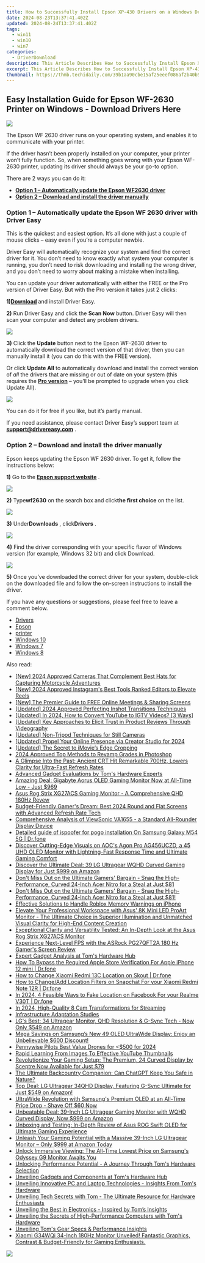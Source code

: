 ```yaml
---
title: How to Successfully Install Epson XP-430 Drivers on a Windows Device - A User's Guide
date: 2024-08-23T13:37:41.402Z
updated: 2024-08-24T13:37:41.402Z
tags:
  - win11
  - win10
  - win7
categories:
  - DriverDownload
description: This Article Describes How to Successfully Install Epson XP-430 Drivers on a Windows Device - A User's Guide
excerpt: This Article Describes How to Successfully Install Epson XP-430 Drivers on a Windows Device - A User's Guide
thumbnail: https://thmb.techidaily.com/39b1aa90cbe15af25eeef086af2b40b5abbe4ea0e44addc2aa4ec5af37792daa.jpg
---
```


## Easy Installation Guide for Epson WF-2630 Printer on Windows - Download Drivers Here

![](https://images.drivereasy.com/wp-content/uploads/2019/10/2019-10-18_11-07-32.jpg)

 The Epson WF 2630 driver runs on your operating system, and enables it to communicate with your printer.

 If the driver hasn’t been properly installed on your computer, your printer won’t fully function. So, when something goes wrong with your Epson WF-2630 printer, updating its driver should always be your go-to option.

There are 2 ways you can do it:

* **[Option 1 – Automatically update the Epson WF2630 driver](https://tools.techidaily.com/drivereasy/download/)**
* **[Option 2 – Download and install the driver manually](https://tools.techidaily.com/drivereasy/download/)**

### **Option 1 – Automatically update** the Epson WF 2630 **driver** with Driver Easy

 This is the quickest and easiest option. It’s all done with just a couple of mouse clicks – easy even if you’re a computer newbie.

 Driver Easy will automatically recognize your system and find the correct driver for it. You don’t need to know exactly what system your computer is running, you don’t need to risk downloading and installing the wrong driver, and you don’t need to worry about making a mistake when installing.

 You can update your driver automatically with either the FREE or the Pro version of Driver Easy. But with the Pro version it takes just 2 clicks:

 **1)[Download](https://tools.techidaily.com/drivereasy/download/) [](https://tools.techidaily.com/drivereasy/download/)**  and install Driver Easy.

**2)** Run Driver Easy and click the **Scan Now** button. Driver Easy will then scan your computer and detect any problem drivers.

![](https://images.drivereasy.com/wp-content/uploads/2019/10/2019-10-17_12-11-59-7.jpg)

**3)** Click the **Update**  button next to the Epson WF-2630 driver to automatically download the correct version of that driver, then you can manually install it (you can do this with the FREE version).

 Or click **Update All** to automatically download and install the correct version of _all_ the drivers that are missing or out of date on your system (this requires the **[Pro version](https://tools.techidaily.com/drivereasy/download/)**  – you’ll be prompted to upgrade when you click Update All).

![](https://images.drivereasy.com/wp-content/uploads/2019/10/2019-10-18_11-03-55.jpg)

 You can do it for free if you like, but it’s partly manual.

 If you need assistance, please contact Driver Easy’s support team at [**support@drivereasy.com**](https://tools.techidaily.com/drivereasy/download/) .

### **Option 2 – Download and install the driver manually**

 Epson keeps updating the Epson WF 2630 driver. To get it, follow the instructions below:

**1)** Go to the **[Epson support website](https://epson.com/usa)**  .

![](https://images.drivereasy.com/wp-content/uploads/2019/10/2019-10-18_11-30-53-1024x402.jpg)

**2)** Type**wf2630** on the search box and click**the first choice** on the list.

![](https://images.drivereasy.com/wp-content/uploads/2019/10/2019-10-18_11-31-43-1024x475.jpg)

**3)** Under**Downloads** , click**Drivers** .

![](https://images.drivereasy.com/wp-content/uploads/2019/10/2019-10-18_11-33-46-1024x524.jpg)

**4)** Find the driver corresponding with your specific flavor of Windows version (for example, Windows 32 bit) and click Download.

![](https://images.drivereasy.com/wp-content/uploads/2019/10/2019-10-18_11-33-46-2-1024x329.jpg)

**5)** Once you’ve downloaded the correct driver for your system, double-click on the downloaded file and follow the on-screen instructions to install the driver.

 If you have any questions or suggestions, please feel free to leave a comment below.

* [Drivers](https://tools.techidaily.com/drivereasy/download/)
* [Epson](https://tools.techidaily.com/drivereasy/download/)
* [printer](https://tools.techidaily.com/drivereasy/download/)
* [Windows 10](https://tools.techidaily.com/drivereasy/download/)
* [Windows 7](https://tools.techidaily.com/drivereasy/download/)
* [Windows 8](https://tools.techidaily.com/drivereasy/download/)

<ins class="adsbygoogle"
     style="display:block"
     data-ad-format="autorelaxed"
     data-ad-client="ca-pub-7571918770474297"
     data-ad-slot="1223367746"></ins>



<ins class="adsbygoogle"
     style="display:block"
     data-ad-client="ca-pub-7571918770474297"
     data-ad-slot="8358498916"
     data-ad-format="auto"
     data-full-width-responsive="true"></ins>

<span class="atpl-alsoreadstyle">Also read:</span>
<div><ul>
<li><a href="https://fox-links.techidaily.com/new-2024-approved-cameras-that-complement-best-hats-for-capturing-motorcycle-adventures/"><u>[New] 2024 Approved  Cameras That Complement  Best Hats for Capturing Motorcycle Adventures</u></a></li>
<li><a href="https://instagram-videos.techidaily.com/new-2024-approved-instagrams-best-tools-ranked-editors-to-elevate-reels/"><u>[New] 2024 Approved  Instagram's Best Tools Ranked  Editors to Elevate Reels</u></a></li>
<li><a href="https://on-screen-recording.techidaily.com/new-the-premier-guide-to-free-online-meetings-and-sharing-screens/"><u>[New] The Premier Guide to FREE Online Meetings & Sharing Screens</u></a></li>
<li><a href="https://fox-info.techidaily.com/updated-2024-approved-perfecting-inshot-transitions-techniques/"><u>[Updated] 2024 Approved  Perfecting Inshot Transitions Techniques</u></a></li>
<li><a href="https://eaxpv-info.techidaily.com/updated-in-2024-how-to-convert-youtube-to-igtv-videos-3-ways/"><u>[Updated] In 2024, How to Convert YouTube to IGTV Videos? [3 Ways]</u></a></li>
<li><a href="https://extra-skills.techidaily.com/updated-key-approaches-to-elicit-trust-in-product-reviews-through-videography/"><u>[Updated] Key Approaches to Elicit Trust in Product Reviews Through Videography</u></a></li>
<li><a href="https://facebook-video-share.techidaily.com/updated-non-tripod-techniques-for-still-cameras/"><u>[Updated] Non-Tripod Techniques for Still Cameras</u></a></li>
<li><a href="https://youtube-lab.techidaily.com/ed-propel-your-online-presence-via-creator-studio-for-2024/"><u>[Updated] Propel Your Online Presence via Creator Studio for 2024</u></a></li>
<li><a href="https://some-guidance.techidaily.com/updated-the-secret-to-imovies-edge-cropping/"><u>[Updated] The Secret to iMovie’s Edge Cropping</u></a></li>
<li><a href="https://some-skills.techidaily.com/2024-approved-top-methods-to-revamp-grades-in-photoshop/"><u>2024 Approved  Top Methods to Revamp Grades in Photoshop</u></a></li>
<li><a href="https://hardware-updates.techidaily.com/a-glimpse-into-the-past-ancient-crt-hit-remarkable-700hz-lowers-clarity-for-ultra-fast-refresh-rates/"><u>A Glimpse Into the Past: Ancient CRT Hit Remarkable 700Hz, Lowers Clarity for Ultra-Fast Refresh Rates</u></a></li>
<li><a href="https://hardware-updates.techidaily.com/advanced-gadget-evaluations-by-toms-hardware-experts/"><u>Advanced Gadget Evaluations by Tom's Hardware Experts</u></a></li>
<li><a href="https://hardware-updates.techidaily.com/1723862826938-amazing-deal-gigabyte-aorus-oled-gaming-monitor-now-at-all-time-low-just-969/"><u>Amazing Deal: Gigabyte Aorus OLED Gaming Monitor Now at All-Time Low - Just $969</u></a></li>
<li><a href="https://hardware-updates.techidaily.com/asus-rog-strix-xg27acs-gaming-monitor-a-comprehensive-qhd-180hz-revew/"><u>Asus Rog Strix XG27ACS Gaming Monitor - A Comprehensive QHD 180Hz Revew</u></a></li>
<li><a href="https://hardware-updates.techidaily.com/budget-friendly-gamers-dream-best-2024-round-and-flat-screens-with-advanced-refresh-rate-tech/"><u>Budget-Friendly Gamer's Dream: Best 2024 Round and Flat Screens with Advanced Refresh Rate Tech</u></a></li>
<li><a href="https://hardware-updates.techidaily.com/comprehensive-analysis-of-viewsonic-va1655-a-standard-all-rounder-display-device/"><u>Comprehensive Analysis of ViewSonic VA1655 - a Standard All-Rounder Display Device</u></a></li>
<li><a href="https://change-location.techidaily.com/detailed-guide-of-ispoofer-for-pogo-installation-on-samsung-galaxy-m54-5g-drfone-by-drfone-virtual-android/"><u>Detailed guide of ispoofer for pogo installation On Samsung Galaxy M54 5G | Dr.fone</u></a></li>
<li><a href="https://hardware-updates.techidaily.com/discover-cutting-edge-visuals-on-aocs-agon-pro-ag456uczd-a-45-uhd-oled-monitor-with-lightning-fast-response-time-and-ultimate-gaming-comfort/"><u>Discover Cutting-Edge Visuals on AOC's Agon Pro AG456UCZD, a 45 UHD OLED Monitor with Lightning-Fast Response Time and Ultimate Gaming Comfort</u></a></li>
<li><a href="https://hardware-updates.techidaily.com/discover-the-ultimate-deal-39-lg-ultragear-wqhd-curved-gaming-display-for-just-999-on-amazon/"><u>Discover the Ultimate Deal: 39 LG Ultragear WQHD Curved Gaming Display for Just $999 on Amazon</u></a></li>
<li><a href="https://hardware-updates.techidaily.com/dont-miss-out-on-the-ultimate-gamers-bargain-snag-the-high-performance-curved-24-inch-acer-nitro-for-a-steal-at-just-81/"><u>Don't Miss Out on the Ultimate Gamers' Bargain - Snag the High-Performance, Curved 24-Inch Acer Nitro for a Steal at Just $81</u></a></li>
<li><a href="https://hardware-updates.techidaily.com/1723862803395-dont-miss-out-on-the-ultimate-gamers-bargain-snag-the-high-performance-curved-24-inch-acer-nitro-for-a-steal-at-just-81/"><u>Don't Miss Out on the Ultimate Gamers' Bargain - Snag the High-Performance, Curved 24-Inch Acer Nitro for a Steal at Just $81!</u></a></li>
<li><a href="https://fox-that.techidaily.com/effective-solutions-to-handle-roblox-memory-warnings-on-iphone/"><u>Effective Solutions to Handle Roblox Memory Warnings on iPhone</u></a></li>
<li><a href="https://hardware-updates.techidaily.com/elevate-your-professional-workspace-with-asus-8k-mini-led-proart-monitor-the-ultimate-choice-in-superior-illumination-and-unmatched-visual-clarity-for-high-66/"><u>Elevate Your Professional Workspace with Asus' 8K Mini LED ProArt Monitor - The Ultimate Choice in Superior Illumination and Unmatched Visual Clarity for High-End Content Creation</u></a></li>
<li><a href="https://hardware-updates.techidaily.com/exceptional-clarity-and-versatility-tested-an-in-depth-look-at-the-asus-rog-strix-xg27acs-monitor/"><u>Exceptional Clarity and Versatility Tested: An In-Depth Look at the Asus Rog Strix XG27ACS Monitor</u></a></li>
<li><a href="https://hardware-updates.techidaily.com/experience-next-level-fps-with-the-asrock-pg27qft2a-180-hz-gamers-screen-review/"><u>Experience Next-Level FPS with the ASRock PG27QFT2A 180 Hz Gamer's Screen Review</u></a></li>
<li><a href="https://hardware-updates.techidaily.com/expert-gadget-analysis-at-toms-hardware-hub/"><u>Expert Gadget Analysis at Tom's Hardware Hub</u></a></li>
<li><a href="https://iphone-unlock.techidaily.com/how-to-bypass-the-required-apple-store-verification-for-apple-iphone-12-mini-drfone-by-drfone-ios/"><u>How To Bypass the Required Apple Store Verification For Apple iPhone 12 mini | Dr.fone</u></a></li>
<li><a href="https://fix-guide.techidaily.com/how-to-change-xiaomi-redmi-13c-location-on-skout-drfone-by-drfone-virtual-android/"><u>How to Change Xiaomi Redmi 13C Location on Skout | Dr.fone</u></a></li>
<li><a href="https://location-social.techidaily.com/how-to-changeadd-location-filters-on-snapchat-for-your-xiaomi-redmi-note-12r-drfone-by-drfone-virtual-android/"><u>How to Change/Add Location Filters on Snapchat For your Xiaomi Redmi Note 12R | Dr.fone</u></a></li>
<li><a href="https://location-social.techidaily.com/in-2024-4-feasible-ways-to-fake-location-on-facebook-for-your-realme-v30t-drfone-by-drfone-virtual-android/"><u>In 2024, 4 Feasible Ways to Fake Location on Facebook For your Realme V30T | Dr.fone</u></a></li>
<li><a href="https://some-techniques.techidaily.com/in-2024-high-quality-8-cam-transformations-for-streaming/"><u>In 2024, High-Quality 8 Cam Transformations for Streaming</u></a></li>
<li><a href="https://driver-install.techidaily.com/infrastructure-adaptation-studies/"><u>Infrastructure Adaptation Studies</u></a></li>
<li><a href="https://hardware-updates.techidaily.com/1723862767750-lgs-best-34-ultragear-monitor-qhd-resolution-and-g-sync-tech-now-only-549-on-amazon/"><u>LG's Best: 34 Ultragear Monitor, QHD Resolution & G-Sync Tech - Now Only $549 on Amazon</u></a></li>
<li><a href="https://hardware-updates.techidaily.com/1723862809902-mega-savings-on-samsungs-new-49-oled-ultrawide-display-enjoy-an-unbelievable-600-discount/"><u>Mega Savings on Samsung’s New 49 OLED UltraWide Display: Enjoy an Unbelievable $600 Discount!</u></a></li>
<li><a href="https://extra-skills.techidaily.com/pennywise-pilots-best-value-drones-for-(500-for-2024/"><u>Pennywise Pilots  Best Value Drones for <$500 for 2024</u></a></li>
<li><a href="https://youtube-sure.techidaily.com/-learning-from-images-to-effective-youtube-thumbnails/"><u>Rapid Learning  From Images To Effective YouTube Thumbnails</u></a></li>
<li><a href="https://hardware-updates.techidaily.com/1723862797098-revolutionize-your-gaming-setup-the-premium-24-curved-display-by-sceptre-now-available-for-just-79/"><u>Revolutionize Your Gaming Setup: The Premium, 24 Curved Display by Sceptre Now Available for Just $79</u></a></li>
<li><a href="https://tech-hub.techidaily.com/the-ultimate-backcountry-companion-can-chatgpt-keep-you-safe-in-nature/"><u>The Ultimate Backcountry Companion: Can ChatGPT Keep You Safe in Nature?</u></a></li>
<li><a href="https://hardware-updates.techidaily.com/1723862805594-top-deal-lg-ultragear-34qhd-display-featuring-g-sync-ultimate-for-just-549-on-amazon/"><u>Top Deal: LG Ultragear 34QHD Display, Featuring G-Sync Ultimate for Just $549 on Amazon!</u></a></li>
<li><a href="https://hardware-updates.techidaily.com/ultrawide-revolution-with-samsungs-premium-oled-at-an-all-time-price-drop-shave-off-60-now/"><u>UltraWide Revolution with Samsung's Premium OLED at an All-Time Price Drop - Shave Off $60 Now</u></a></li>
<li><a href="https://hardware-updates.techidaily.com/1723862780792-unbeatable-deal-39-inch-lg-ultragear-gaming-monitor-with-wqhd-curved-display-now-999-on-amazon/"><u>Unbeatable Deal: 39-Inch LG Ultragear Gaming Monitor with WQHD Curved Display, Now $999 on Amazon</u></a></li>
<li><a href="https://hardware-updates.techidaily.com/unboxing-and-testing-in-depth-review-of-asus-rog-swift-oled-for-ultimate-gaming-experience/"><u>Unboxing and Testing: In-Depth Review of Asus ROG Swift OLED for Ultimate Gaming Experience</u></a></li>
<li><a href="https://hardware-updates.techidaily.com/1723862836096-unleash-your-gaming-potential-with-a-massive-39-inch-lg-ultragear-monitor-only-999-at-amazon-today/"><u>Unleash Your Gaming Potential with a Massive 39-Inch LG Ultragear Monitor – Only $999 at Amazon Today</u></a></li>
<li><a href="https://hardware-updates.techidaily.com/unlock-immersive-viewing-the-all-time-lowest-price-on-samsungs-odyssey-g9-monitor-awaits-you/"><u>Unlock Immersive Viewing: The All-Time Lowest Price on Samsung's Odyssey G9 Monitor Awaits You</u></a></li>
<li><a href="https://hardware-updates.techidaily.com/unlocking-performance-potential-a-journey-through-toms-hardware-selection/"><u>Unlocking Performance Potential - A Journey Through Tom's Hardware Selection</u></a></li>
<li><a href="https://hardware-updates.techidaily.com/unveiling-gadgets-and-components-at-toms-hardware-hub/"><u>Unveiling Gadgets and Components at Tom's Hardware Hub</u></a></li>
<li><a href="https://hardware-updates.techidaily.com/unveiling-innovative-pc-and-laptop-technologies-insights-from-toms-hardware/"><u>Unveiling Innovative PC and Laptop Technologies - Insights From Tom's Hardware</u></a></li>
<li><a href="https://hardware-updates.techidaily.com/unveiling-tech-secrets-with-tom-the-ultimate-resource-for-hardware-enthusiasts/"><u>Unveiling Tech Secrets with Tom - The Ultimate Resource for Hardware Enthusiasts</u></a></li>
<li><a href="https://hardware-updates.techidaily.com/unveiling-the-best-in-electronics-inspired-by-toms-insights/"><u>Unveiling the Best in Electronics - Inspired by Tom’s Insights</u></a></li>
<li><a href="https://hardware-updates.techidaily.com/unveiling-the-secrets-of-high-performance-computers-with-toms-hardware/"><u>Unveiling the Secrets of High-Performance Computers with Tom's Hardware</u></a></li>
<li><a href="https://hardware-updates.techidaily.com/unveiling-toms-gear-specs-and-performance-insights/"><u>Unveiling Tom's Gear Specs & Performance Insights</u></a></li>
<li><a href="https://hardware-updates.techidaily.com/xiaomi-g34wqi-34-inch-180hz-monitor-unveiled-fantastic-graphics-contrast-and-budget-friendly-for-gaming-enthusiasts/"><u>Xiaomi G34WQi 34-Inch 180Hz Monitor Unveiled! Fantastic Graphics, Contrast & Budget-Friendly for Gaming Enthusiasts.</u></a></li>
</ul></div>

<!-- affiliate ads begin -->
<a href="https://store.advancedwebranking.com/order/checkout.php?PRODS=4715051&QTY=1&AFFILIATE=108875&CART=1"><img src="https://secure.avangate.com/images/merchant/14edc6ebfdae2e23bbed83d67f50e983/products/33_awr%20logo.png" border="0"></a>
<!-- affiliate ads end -->